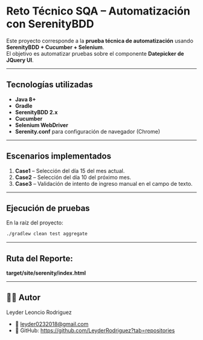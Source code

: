 
# Reto Técnico SQA – Automatización con SerenityBDD

Este proyecto corresponde a la **prueba técnica de automatización** usando **SerenityBDD + Cucumber + Selenium**.  
El objetivo es automatizar pruebas sobre el componente **Datepicker de JQuery UI**.

---

## Tecnologías utilizadas
- **Java 8+**
- **Gradle**
- **SerenityBDD 2.x**
- **Cucumber**
- **Selenium WebDriver**
- **Serenity.conf** para configuración de navegador (Chrome)

---

## Escenarios implementados
1. **Case1** – Selección del día 15 del mes actual.
2. **Case2** – Selección del día 10 del próximo mes.
3. **Case3** – Validación de intento de ingreso manual en el campo de texto.

---

## Ejecución de pruebas
En la raíz del proyecto:

```bash
./gradlew clean test aggregate
```

---

## Ruta del Reporte:
**target/site/serenity/index.html**

---

## 👨‍💻 **Autor**
Leyder Leoncio Rodriguez
- 📧 leyder0232018@gmail.com
- 🔗 GitHub:
https://github.com/LeyderRodriguez?tab=repositories